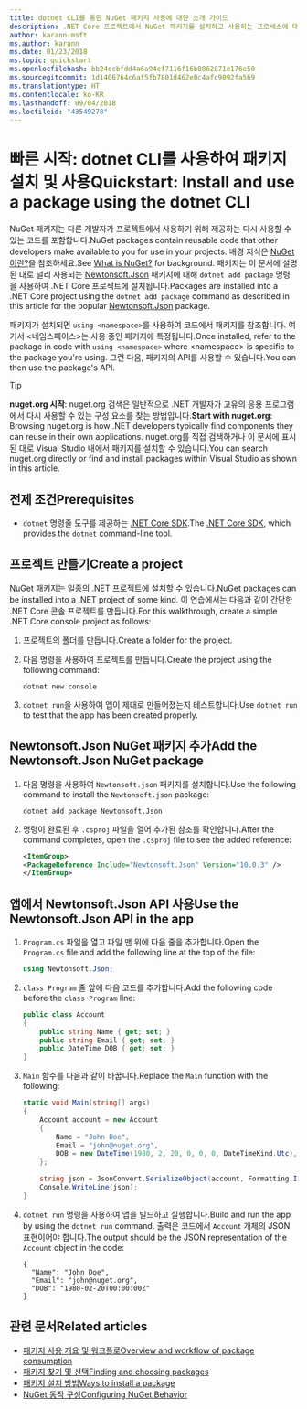 ```yaml
---
title: dotnet CLI를 통한 NuGet 패키지 사용에 대한 소개 가이드
description: .NET Core 프로젝트에서 NuGet 패키지를 설치하고 사용하는 프로세스에 대한 연습 자습서입니다.
author: karann-msft
ms.author: karann
ms.date: 01/23/2018
ms.topic: quickstart
ms.openlocfilehash: bb24ccbfdd4a6a94cf7116f16b0862871e176e50
ms.sourcegitcommit: 1d1406764c6af5fb7801d462e0c4afc9092fa569
ms.translationtype: HT
ms.contentlocale: ko-KR
ms.lasthandoff: 09/04/2018
ms.locfileid: "43549278"
---
```

# <a name="quickstart-install-and-use-a-package-using-the-dotnet-cli"></a><span data-ttu-id="8e54b-103">빠른 시작: dotnet CLI를 사용하여 패키지 설치 및 사용</span><span class="sxs-lookup"><span data-stu-id="8e54b-103">Quickstart: Install and use a package using the dotnet CLI</span></span>

<span data-ttu-id="8e54b-104">NuGet 패키지는 다른 개발자가 프로젝트에서 사용하기 위해 제공하는 다시 사용할 수 있는 코드를 포함합니다.</span><span class="sxs-lookup"><span data-stu-id="8e54b-104">NuGet packages contain reusable code that other developers make available to you for use in your projects.</span></span> <span data-ttu-id="8e54b-105">배경 지식은 [NuGet이란?](../What-is-NuGet.md)을 참조하세요.</span><span class="sxs-lookup"><span data-stu-id="8e54b-105">See [What is NuGet?](../What-is-NuGet.md) for background.</span></span> <span data-ttu-id="8e54b-106">패키지는 이 문서에 설명된 대로 널리 사용되는 [Newtonsoft.Json](https://www.nuget.org/packages/Newtonsoft.Json/) 패키지에 대해 `dotnet add package` 명령을 사용하여 .NET Core 프로젝트에 설치됩니다.</span><span class="sxs-lookup"><span data-stu-id="8e54b-106">Packages are installed into a .NET Core project using the `dotnet add package` command as described in this article for the popular [Newtonsoft.Json](https://www.nuget.org/packages/Newtonsoft.Json/) package.</span></span>

<span data-ttu-id="8e54b-107">패키지가 설치되면 `using <namespace>`를 사용하여 코드에서 패키지를 참조합니다. 여기서 \<네임스페이스\>는 사용 중인 패키지에 특정됩니다.</span><span class="sxs-lookup"><span data-stu-id="8e54b-107">Once installed, refer to the package in code with `using <namespace>` where \<namespace\> is specific to the package you're using.</span></span> <span data-ttu-id="8e54b-108">그런 다음, 패키지의 API를 사용할 수 있습니다.</span><span class="sxs-lookup"><span data-stu-id="8e54b-108">You can then use the package's API.</span></span>

> [!Tip]
> <span data-ttu-id="8e54b-109">**nuget.org 시작**: nuget.org 검색은 일반적으로 .NET 개발자가 고유의 응용 프로그램에서 다시 사용할 수 있는 구성 요소를 찾는 방법입니다.</span><span class="sxs-lookup"><span data-stu-id="8e54b-109">**Start with nuget.org**: Browsing nuget.org is how .NET developers typically find components they can reuse in their own applications.</span></span> <span data-ttu-id="8e54b-110">nuget.org를 직접 검색하거나 이 문서에 표시된 대로 Visual Studio 내에서 패키지를 설치할 수 있습니다.</span><span class="sxs-lookup"><span data-stu-id="8e54b-110">You can search nuget.org directly or find and install packages within Visual Studio as shown in this article.</span></span>

## <a name="prerequisites"></a><span data-ttu-id="8e54b-111">전제 조건</span><span class="sxs-lookup"><span data-stu-id="8e54b-111">Prerequisites</span></span>

- <span data-ttu-id="8e54b-112">`dotnet` 명령줄 도구를 제공하는 [.NET Core SDK](https://www.microsoft.com/net/download/).</span><span class="sxs-lookup"><span data-stu-id="8e54b-112">The [.NET Core SDK](https://www.microsoft.com/net/download/), which provides the `dotnet` command-line tool.</span></span>

## <a name="create-a-project"></a><span data-ttu-id="8e54b-113">프로젝트 만들기</span><span class="sxs-lookup"><span data-stu-id="8e54b-113">Create a project</span></span>

<span data-ttu-id="8e54b-114">NuGet 패키지는 일종의 .NET 프로젝트에 설치할 수 있습니다.</span><span class="sxs-lookup"><span data-stu-id="8e54b-114">NuGet packages can be installed into a .NET project of some kind.</span></span> <span data-ttu-id="8e54b-115">이 연습에서는 다음과 같이 간단한 .NET Core 콘솔 프로젝트를 만듭니다.</span><span class="sxs-lookup"><span data-stu-id="8e54b-115">For this walkthrough, create a simple .NET Core console project as follows:</span></span>

1. <span data-ttu-id="8e54b-116">프로젝트의 폴더를 만듭니다.</span><span class="sxs-lookup"><span data-stu-id="8e54b-116">Create a folder for the project.</span></span>

1. <span data-ttu-id="8e54b-117">다음 명령을 사용하여 프로젝트를 만듭니다.</span><span class="sxs-lookup"><span data-stu-id="8e54b-117">Create the project using the following command:</span></span>

    ```cli
    dotnet new console
    ```

1. <span data-ttu-id="8e54b-118">`dotnet run`을 사용하여 앱이 제대로 만들어졌는지 테스트합니다.</span><span class="sxs-lookup"><span data-stu-id="8e54b-118">Use `dotnet run` to test that the app has been created properly.</span></span>

## <a name="add-the-newtonsoftjson-nuget-package"></a><span data-ttu-id="8e54b-119">Newtonsoft.Json NuGet 패키지 추가</span><span class="sxs-lookup"><span data-stu-id="8e54b-119">Add the Newtonsoft.Json NuGet package</span></span>

1. <span data-ttu-id="8e54b-120">다음 명령을 사용하여 `Newtonsoft.json` 패키지를 설치합니다.</span><span class="sxs-lookup"><span data-stu-id="8e54b-120">Use the following command to install the `Newtonsoft.json` package:</span></span>

    ```cli
    dotnet add package Newtonsoft.Json
    ```

2. <span data-ttu-id="8e54b-121">명령이 완료된 후 `.csproj` 파일을 열어 추가된 참조를 확인합니다.</span><span class="sxs-lookup"><span data-stu-id="8e54b-121">After the command completes, open the `.csproj` file to see the added reference:</span></span>

    ```xml
   <ItemGroup>
    <PackageReference Include="Newtonsoft.Json" Version="10.0.3" />
   </ItemGroup>
    ```

## <a name="use-the-newtonsoftjson-api-in-the-app"></a><span data-ttu-id="8e54b-122">앱에서 Newtonsoft.Json API 사용</span><span class="sxs-lookup"><span data-stu-id="8e54b-122">Use the Newtonsoft.Json API in the app</span></span>

1. <span data-ttu-id="8e54b-123">`Program.cs` 파일을 열고 파일 맨 위에 다음 줄을 추가합니다.</span><span class="sxs-lookup"><span data-stu-id="8e54b-123">Open the `Program.cs` file and add the following line at the top of the file:</span></span>

    ```cs
    using Newtonsoft.Json;
    ```

1. <span data-ttu-id="8e54b-124">`class Program` 줄 앞에 다음 코드를 추가합니다.</span><span class="sxs-lookup"><span data-stu-id="8e54b-124">Add the following code before the `class Program` line:</span></span>

    ```cs
    public class Account
    {
        public string Name { get; set; }
        public string Email { get; set; }
        public DateTime DOB { get; set; }
    }
    ```

1. <span data-ttu-id="8e54b-125">`Main` 함수를 다음과 같이 바꿉니다.</span><span class="sxs-lookup"><span data-stu-id="8e54b-125">Replace the `Main` function with the following:</span></span>

    ```cs
    static void Main(string[] args)
    {
        Account account = new Account
        {
            Name = "John Doe",
            Email = "john@nuget.org",
            DOB = new DateTime(1980, 2, 20, 0, 0, 0, DateTimeKind.Utc),
        };

        string json = JsonConvert.SerializeObject(account, Formatting.Indented);
        Console.WriteLine(json);
    }
    ```

1. <span data-ttu-id="8e54b-126">`dotnet run` 명령을 사용하여 앱을 빌드하고 실행합니다.</span><span class="sxs-lookup"><span data-stu-id="8e54b-126">Build and run the app by using the `dotnet run` command.</span></span> <span data-ttu-id="8e54b-127">출력은 코드에서 `Account` 개체의 JSON 표현이어야 합니다.</span><span class="sxs-lookup"><span data-stu-id="8e54b-127">The output should be the JSON representation of the `Account` object in the code:</span></span>

    ```output
    {
      "Name": "John Doe",
      "Email": "john@nuget.org",
      "DOB": "1980-02-20T00:00:00Z"
    }
    ```

## <a name="related-articles"></a><span data-ttu-id="8e54b-128">관련 문서</span><span class="sxs-lookup"><span data-stu-id="8e54b-128">Related articles</span></span>

- [<span data-ttu-id="8e54b-129">패키지 사용 개요 및 워크플로</span><span class="sxs-lookup"><span data-stu-id="8e54b-129">Overview and workflow of package consumption</span></span>](../consume-packages/overview-and-workflow.md)
- [<span data-ttu-id="8e54b-130">패키지 찾기 및 선택</span><span class="sxs-lookup"><span data-stu-id="8e54b-130">Finding and choosing packages</span></span>](../consume-packages/finding-and-choosing-packages.md)
- [<span data-ttu-id="8e54b-131">패키지 설치 방법</span><span class="sxs-lookup"><span data-stu-id="8e54b-131">Ways to install a package</span></span>](../consume-packages/ways-to-install-a-package.md)
- [<span data-ttu-id="8e54b-132">NuGet 동작 구성</span><span class="sxs-lookup"><span data-stu-id="8e54b-132">Configuring NuGet Behavior</span></span>](../consume-packages/configuring-nuget-behavior.md)
